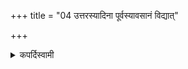 +++
title = "04 उत्तरस्यादिना पूर्वस्यावसानं विद्यात्"

+++

<details><summary>कपर्दिस्वामी</summary>


<details>

<details><summary>हरदत्तः</summary>


<details>

<details><summary>Müller</summary>

One should know that with the beginning of a following mantra, the former mantra is finished.
</details>

<details><summary>थिते</summary>

उत्तरस्यादिना पूर्वस्यावसानं विद्यात् ४
</details>

